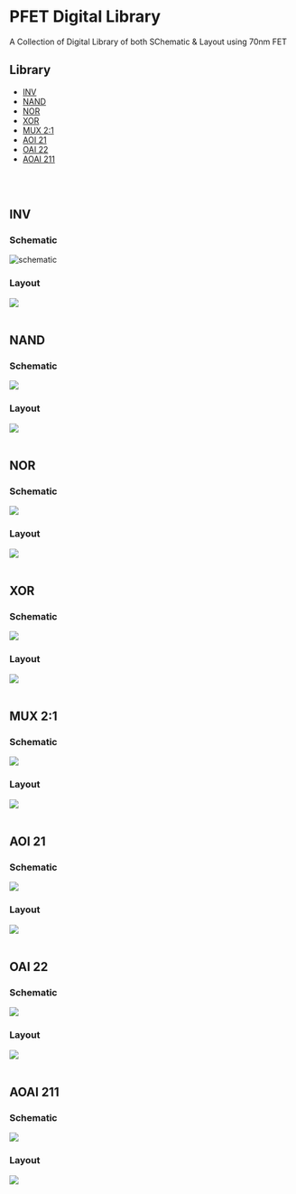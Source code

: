 
# PFET Digital Library

A Collection of Digital Library of both SChematic & Layout using 70nm FET 


## Library 

- [INV](https://github.com/Nived151/FET-DigitalLib/edit/main/README.md#inv)
- [NAND](https://github.com/Nived151/FET-DigitalLib/edit/main/README.md#nand)
- [NOR](https://github.com/Nived151/FET-DigitalLib/edit/main/README.md#NOR)
- [XOR](https://github.com/Nived151/FET-DigitalLib/edit/main/README.md#XOR)
- [MUX 2:1](https://github.com/Nived151/FET-DigitalLib/edit/main/README.md#MUX-21)
- [AOI 21](https://github.com/Nived151/FET-DigitalLib/edit/main/README.md#AOI-21)
- [OAI 22](https://github.com/Nived151/FET-DigitalLib/edit/main/README.md#OAI-22)
- [AOAI 211](https://github.com/Nived151/FET-DigitalLib/edit/main/README.md#AOAI-211)
<br/>
<br/>

## INV
### Schematic
![schematic](https://raw.githubusercontent.com/Nived151/FET-DigitalLib/main/Images/Schematic/INV_SCHM.png)

### Layout
![](https://raw.githubusercontent.com/Nived151/FET-DigitalLib/main/Images/Layout/INV_LO.png)
<br/>
<br/>

## NAND
### Schematic
![](https://raw.githubusercontent.com/Nived151/FET-DigitalLib/main/Images/Schematic/NAND2_SCHM.png)

### Layout
![](https://raw.githubusercontent.com/Nived151/FET-DigitalLib/main/Images/Layout/NAND2_LO.png)
<br/>
<br/>


## NOR
### Schematic
![](https://raw.githubusercontent.com/Nived151/FET-DigitalLib/main/Images/Schematic/NOR2_SCHM.png)

### Layout
![](https://raw.githubusercontent.com/Nived151/FET-DigitalLib/main/Images/Layout/NOR2_LO.png)
<br/>
<br/>


## XOR
### Schematic
![](https://raw.githubusercontent.com/Nived151/FET-DigitalLib/main/Images/Schematic/XOR2_SCHM.png)

### Layout
![](https://raw.githubusercontent.com/Nived151/FET-DigitalLib/main/Images/Layout/XOR2_LO.png)
<br/>
<br/>


## MUX 2:1
### Schematic
![](https://raw.githubusercontent.com/Nived151/FET-DigitalLib/main/Images/Schematic/MUX21_SCHM.png)

### Layout
![](https://raw.githubusercontent.com/Nived151/FET-DigitalLib/main/Images/Layout/MUX21_LO.png)
<br/>
<br/>


## AOI 21
### Schematic
![](https://raw.githubusercontent.com/Nived151/FET-DigitalLib/main/Images/Schematic/AOI21_SCHM.png)

### Layout
![](https://raw.githubusercontent.com/Nived151/FET-DigitalLib/main/Images/Layout/AOI21_LO.png)
<br/>
<br/>


## OAI 22
### Schematic
![](https://raw.githubusercontent.com/Nived151/FET-DigitalLib/main/Images/Schematic/OAI21_SCHM.png)

### Layout
![](https://raw.githubusercontent.com/Nived151/FET-DigitalLib/main/Images/Layout/OAI21_LO.png)
<br/>
<br/>


## AOAI 211
### Schematic
![](https://raw.githubusercontent.com/Nived151/FET-DigitalLib/main/Images/Schematic/AOAI211_SCHM.png)

### Layout
![](https://raw.githubusercontent.com/Nived151/FET-DigitalLib/main/Images/Layout/AOAI211_LO.png)
